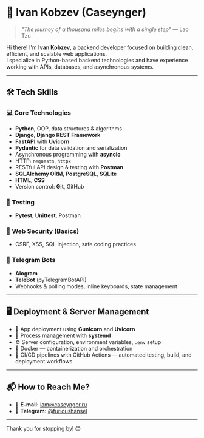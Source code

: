 # 🌟 Ivan Kobzev (Caseynger)

> *"The journey of a thousand miles begins with a single step"* — Lao Tzu

Hi there! I'm **Ivan Kobzev**, a backend developer focused on building clean, efficient, and scalable web applications.  
I specialize in Python-based backend technologies and have experience working with APIs, databases, and asynchronous systems.

---

## 🛠️ Tech Skills

### 💻 Core Technologies
- **Python**, OOP, data structures & algorithms
- **Django**, **Django REST Framework**
- **FastAPI** with **Uvicorn**
- **Pydantic** for data validation and serialization
- Asynchronous programming with **asyncio**
- HTTP: `requests`, `httpx`
- RESTful API design & testing with **Postman**
- **SQLAlchemy ORM**, **PostgreSQL**, **SQLite**
- **HTML**, **CSS**
- Version control: **Git**, GitHub

### 🧪 Testing
- **Pytest**, **Unittest**, Postman
  
### 🔐 Web Security (Basics)
- CSRF, XSS, SQL Injection, safe coding practices

### 🤖 Telegram Bots
- **Aiogram**
- **TeleBot** (pyTelegramBotAPI)
- Webhooks & polling modes, inline keyboards, state management

---

## 🖥️ Deployment & Server Management

- 🔧 App deployment using **Gunicorn** and **Uvicorn**
- 🔁 Process management with **systemd**
- ⚙️ Server configuration, environment variables, `.env` setup
- 🐳 Docker — containerization and orchestration
- 🔄 CI/CD pipelines with GitHub Actions — automated testing, build, and deployment workflows
  
---

## 📬 How to Reach Me?  
- 📧 **E-mail:** [iam@caseynger.ru](mailto:iam@caseynger.ru)  
- 💬 **Telegram:** [@furioushansel](https://t.me/furioushansel)  

---

Thank you for stopping by! 😊  
